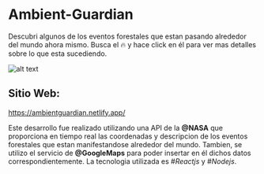 # Ambient-Guardian
Descubri algunos de los eventos forestales que estan pasando alrededor del mundo ahora mismo. Busca el 🔥 y hace click en él para ver mas detalles sobre lo que esta sucediendo.

![alt text](http://url/to/https://th-thumbnailer.cdn-si-edu.com/Adg-egAtJ6OkFYrJjw5Rb3qYgvo=/fit-in/1600x0/https://tf-cmsv2-smithsonianmag-media.s3.amazonaws.com/filer/a6/09/a609ad65-0046-40bc-a80b-7db84e602bcd/wild_fire.jpg)

## Sitio Web:
https://ambientguardian.netlify.app/

Este desarrollo fue realizado utilizando una API de la **@NASA** que proporciona en tiempo real las coordenadas y descripcion de los eventos forestales que estan manifestandose alrededor del mundo. Tambien, se utilizo el servicio de **@GoogleMaps** para poder insertar en él dichos datos correspondientemente. La tecnologia utilizada es #_Reactjs_ y _#Nodejs_.



